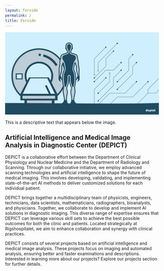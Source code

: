 ```yaml
---
layout: forside
permalink: /
title: Forside
---
```


<img src="/assets/img/Forsidebillede.jpg" alt="example image" class="full-width-image">
<div class="content">
  <p>This is a descriptive text that appears below the image.</p>
</div>

<div class="ai-medical">
  <h2>Artificial Intelligence and Medical Image Analysis in Diagnostic Center (DEPICT)</h2>
  <p>DEPICT is a collaborative effort between the Department of Clinical Physiology and Nuclear Medicine and the Department of Radiology and Scanning. Through our collaborative initiative, we employ advanced scanning technologies and artificial intelligence to shape the future of medical imaging. This involves developing, validating, and implementing state-of-the-art AI methods to deliver customized solutions for each individual patient.</p>
  
  <p>DEPICT brings together a multidisciplinary team of physicists, engineers, technicians, data scientists, mathematicians, radiographers, bioanalysts, and physicians. Together, we collaborate to develop and implement AI solutions in diagnostic imaging. This diverse range of expertise ensures that DEPICT can leverage various skill sets to achieve the best possible outcomes for both the clinic and patients. Located strategically at Rigshospitalet, we aim to enhance collaboration and synergy with clinical practices.</p>

  <p>DEPICT consists of several projects based on artificial intelligence and medical image analysis. These projects focus on imaging and automated analysis, ensuring better and faster examinations and descriptions. Interested in learning more about our projects? Explore our projects section for further details.</p>
</div>
